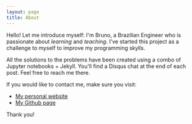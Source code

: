 ```yaml
---
layout: page
title: About
---
```


Hello! Let me introduce myself: I'm Bruno, a Brazilian Engineer who is passionate about *learning* and *teaching*. I've started this project as a challenge to myself to improve my programming skylls. 

All the solutions to the problems have been created using a combo of Jupyter notebooks + Jekyll. You'll find a Disqus chat at the end of each post. Feel free to reach me there.

If you would like to contact me, make sure you visit:

* [My personal website](http://www.bruno3s.com.br)
* [My Github page](https://www.github.com/bru1987)

Thank you!
